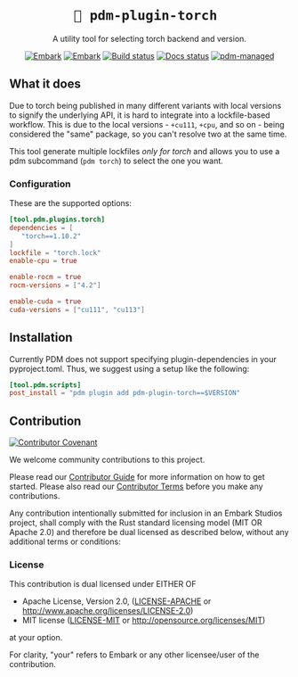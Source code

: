 <!-- Allow this file to not have a first line heading -->
<!-- markdownlint-disable-file MD041 -->

<!-- inline html -->
<!-- markdownlint-disable-file MD033 -->

<div align="center">

# `🔦 pdm-plugin-torch `

A utility tool for selecting torch backend and version.

[![Embark](https://img.shields.io/badge/embark-open%20source-blueviolet.svg)](https://embark.dev)
[![Embark](https://img.shields.io/badge/discord-ark-%237289da.svg?logo=discord)](https://discord.gg/dAuKfZS)
[![Build status](https://badge.buildkite.com/968ac3c0bb075fb878f9f973ed91406c8b257b0f050c197542.svg?theme=github&branch=main)](https://buildkite.com/embark-studios/pdm-plugin-torch)
[![Docs status](https://img.shields.io/badge/Docs-latest-brightgreen)](https://embarkstudios.github.io/pdm-plugin-torch/)
[![pdm-managed](https://img.shields.io/badge/PDM-v2.3.0-blueviolet)](https://pdm.fming.dev)

</div>


## What it does

Due to torch being published in many different variants with local versions to signify the underlying API, it is hard to integrate into a lockfile-based workflow. This is due to the local versions - `+cu111`, `+cpu`, and so on - being considered the "same" package, so you can't resolve two at the same time.

This tool generate multiple lockfiles *only for torch* and allows you to use a pdm subcommand (`pdm torch`) to select the one you want.

### Configuration

These are the supported options:

```toml
[tool.pdm.plugins.torch]
dependencies = [
   "torch==1.10.2"
]
lockfile = "torch.lock"
enable-cpu = true

enable-rocm = true
rocm-versions = ["4.2"]

enable-cuda = true
cuda-versions = ["cu111", "cu113"]
```

## Installation

Currently PDM does not support specifying plugin-dependencies in your pyproject.toml. Thus, we suggest using a setup like the following:

``` toml
[tool.pdm.scripts]
post_install = "pdm plugin add pdm-plugin-torch==$VERSION"
```

## Contribution

[![Contributor Covenant](https://img.shields.io/badge/contributor%20covenant-v1.4-ff69b4.svg)](../main/CODE_OF_CONDUCT.md)

We welcome community contributions to this project.

Please read our [Contributor Guide](CONTRIBUTING.md) for more information on how to get started.
Please also read our [Contributor Terms](CONTRIBUTING.md#contributor-terms) before you make any contributions.

Any contribution intentionally submitted for inclusion in an Embark Studios project, shall comply with the Rust standard licensing model (MIT OR Apache 2.0) and therefore be dual licensed as described below, without any additional terms or conditions:

### License

This contribution is dual licensed under EITHER OF

* Apache License, Version 2.0, ([LICENSE-APACHE](LICENSE-APACHE) or <http://www.apache.org/licenses/LICENSE-2.0>)
* MIT license ([LICENSE-MIT](LICENSE-MIT) or <http://opensource.org/licenses/MIT>)

at your option.

For clarity, "your" refers to Embark or any other licensee/user of the contribution.
